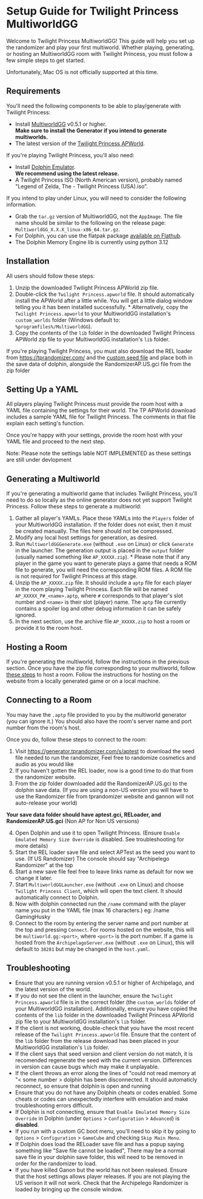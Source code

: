 # Setup Guide for Twilight Princess MultiworldGG

Welcome to Twilight Princess MultiworldGG! This guide will help you set up the randomizer and play your first multiworld.
Whether playing, generating, or hosting an MultiworldGG room with Twilight Princess, you must follow a few simple steps to
get started.

Unfortunately, Mac OS is not officially supported at this time.

## Requirements

You'll need the following components to be able to play/generate with Twilight Princess:

- Install [MultiworldGG](https://github.com/MultiworldGG/MultiworldGG/releases) v0.5.1 or higher.\
   **Make sure to install the Generator if you intend to generate multiworlds.**
- The latest version of the [Twilight Princess APWorld](https://github.com/WritingHusky/Twilight_Princess_apworld/releases/latest).

If you're playing Twilight Princess, you'll also need:

- Install [Dolphin Emulator](https://dolphin-emu.org/download/).\
   **We recommend using the latest release.**
- A Twilight Princess ISO (North American version), probably named "Legend of Zelda, The - Twilight Princess (USA).iso".

If you intend to play under Linux, you will need to consider the following information.

- Grab the `tar.gz` version of MultiworldGG, not the `AppImage`. The file name should be similar to the following on the
  release page: `MultiworldGG_X.X.X_linux-x86_64.tar.gz`.
- For Dolphin, you can use the flatpak package
  [available on Flathub](https://flathub.org/apps/org.DolphinEmu.dolphin-emu).
- The Dolphin Memory Engine lib is currently using python 3.12

## Installation

All users should follow these steps:

1. Unzip the downloaded Twilight Princess APWorld zip file.
2. Double-click the `Twilight Princess.apworld` file. It should automatically install the APWorld after a little while. You will get a
   little dialog window telling you it has been installed successfully. \* Alternatively, copy the `Twilight Princess.apworld` to your MultiworldGG installation's `custom_worlds` folder (Windows default
   to: `%programfiles%/MultiworldGG`).
3. Copy the contents of the `lib` folder in the downloaded Twilight Princess APWorld zip file to your MultiworldGG installation's `lib`
   folder.

If you're playing Twilight Princess, you must also download the REL loader from https://tprandomizer.com/ and the [custom seed file](https://generator.tprandomizer.com/s/aptest) and place both in the save data of dolphin, alongside the RandomizerAP.US.gci file from the zip folder

## Setting Up a YAML

All players playing Twilight Princess must provide the room host with a YAML file containing the settings for their world.
The TP APWorld download includes a sample YAML file for Twilight Princess. The comments in that file explain each
setting's function.

Once you're happy with your settings, provide the room host with your YAML file and proceed to the next step.

Note: Please note the settings lable NOT IMPLEMENTED as these settings are still under devlopment

## Generating a Multiworld

If you're generating a multiworld game that includes Twilight Princess, you'll need to do so locally as the online
generator does not yet support Twilight Princess. Follow these steps to generate a multiworld:

1. Gather all player's YAMLs. Place these YAMLs into the `Players` folder of your MultiworldGG installation. If the
   folder does not exist, then it must be created manually. The files here should not be compressed.
2. Modify any local host settings for generation, as desired.
3. Run `MultiworldGGGenerate.exe` (without `.exe` on Linux) or click `Generate` in the launcher. The generation output
   is placed in the `output` folder (usually named something like `AP_XXXXX.zip`). \* Please note that if any player in the game you want to generate plays a game that needs a ROM file to generate,
   you will need the corresponding ROM files. A ROM file is not required for Twilight Princess at this stage.
4. Unzip the `AP_XXXXX.zip` file. It should include a `aptp` file for each player in the room playing Twilight Princess.
   Each file will be named `AP_XXXXX_P#_<name>.aptp`, where `#` corresponds to that player's slot number and `<name>` is
   their slot (player) name. The `aptp` file currently contains a spoiler log and other debug information it can be safely ignored.
5. In the next section, use the archive file `AP_XXXXX.zip` to host a room or provide it to the room host.

## Hosting a Room

If you're generating the multiworld, follow the instructions in the previous section. Once you have the zip file
corresponding to your multiworld, follow
[these steps](https://multiworld.gg/tutorial/Archipelago/setup/en#hosting-an-MultiworldGG-server) to host a room. Follow
the instructions for hosting on the website from a locally generated game or on a local machine.

## Connecting to a Room

You may have the `.aptp` file provided to you by the multiworld generator (you can ignore it.) You should also have the room's server
name and port number from the room's host.

Once you do, follow these steps to connect to the room:

1. Visit https://generator.tprandomizer.com/s/aptest to download the seed file needed to run the randomizer, Feel free to randomize cosmetics and audio as you would like
2. If you haven't gotten the REL loader, now is a good time to do that from the randomizer website.
3. From the zip folder downloaded add the RandomizerAP.US.gci to the dolphin save data. (If you are using a non-US version you will have to use the Randomizer file from tprandomizer website and gannon will not auto-release your world)

**Your save data folder should have aptest.gci, RELoader, and RandomizerAP.US.gci** (Non AP for Non US versions)

4. Open Dolphin and use it to open Twilight Princess. (Ensure `Enable Emulated Memory Size Override` is disabled. See troubleshooting for more details)
5. Start the REL loader save file and select APTest as the seed you want to use.
   (If US Randomizer) The console should say "Archipelego Randomizer" at the top
6. Start a new save file feel free to leave links name as default for now we change it later.
7. Start `MultiworldGGLauncher.exe` (without `.exe` on Linux) and choose `Twilight Princess Client`, which will open the
   text client. It should automatically connect to Dolphin.
8. Now with dolphin connected run the `/name` command with the player name you put in the YAML file (max 16 characters.) eg: /name GamingHusky
9. Connect to the room by entering the server name and port number at the top and pressing `Connect`. For rooms hosted
   on the website, this will be `multiworld.gg:<port>`, where `<port>` is the port number. If a game is hosted from the
   `ArchipelagoServer.exe` (without `.exe` on Linux), this will default to `38281` but may be changed in the `host.yaml`.

## Troubleshooting

- Ensure that you are running version v0.5.1 or higher of Archipelago, and the latest version of the world.
- If you do not see the client in the launcher, ensure the `Twilight Princess.apworld` file is in the correct folder (the
  `custom_worlds` folder of your MultiworldGG installation). Additionally, ensure you have copied the contents of the `lib`
  folder in the downloaded Twilight Princess APWorld zip file to your MultiworldGG installation's `lib` folder.
- If the client is not working, double-check that you have the most recent release of the `Twilight Princess.apworld` file.
  Ensure that the content of the `lib` folder from the release download has been placed in
  your MultiworldGG installation's `lib` folder.
- If the client says that seed version and client version do not match, it is recomended regenerate the seed with the current version.
  Differences in version can cause bugs which may make it unplayable.
- If the client throws an error along the lines of "could not read memory at "< some number > dolphin has been disconnected.
  It should automaticly reconnect, so ensure that dolphin is open and running
- Ensure that you do not have any Dolphin cheats or codes enabled. Some cheats or codes can unexpectedly interfere with
  emulation and make troubleshooting errors difficult.
- If Dolphin is not connecting, ensure that `Enable Emulated Memory Size Override` in Dolphin (under `Options` >
  `Configuration` > `Advanced`) is **disabled**.
- If you run with a custom GC boot menu, you'll need to skip it by going to `Options` > `Configuration` > `GameCube`
  and checking `Skip Main Menu`.
- If Dolphin does load the RELoader save file and has a popup saying something like "Save file cannot be loaded",
  There may be a normal save file in your dolphin save folder, this will need to be removed in order for the randomizer to load.
- If you have killed Ganon but the world has not been realesed. Ensure that the host settings allows player releases.
  If you are not playing the US verison it will not work.
  Check that the Archipelego Randomizer is loaded by bringing up the console window.
